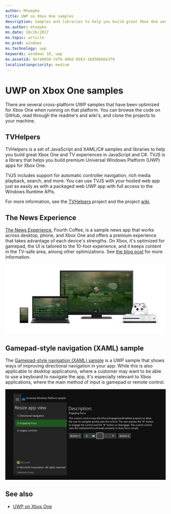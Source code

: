 ```yaml
---
author: Mtoepke
title: UWP on Xbox One samples
description: Samples and libraries to help you build great Xbox One and TV experiences.
ms.author: mtoepke
ms.date: 10/26/2017
ms.topic: article
ms.prod: windows
ms.technology: uwp
keywords: windows 10, uwp
ms.assetid: 9ef40050-7df6-49bd-8563-1bd58bb6e3f0
localizationpriority: medium
---
```


# UWP on Xbox One samples

There are several cross-platform UWP samples that have been optimized for Xbox One when running on that platform. You can browse the code on GitHub, read through the readme's and wiki's, and clone the projects to your machine.

## TVHelpers

TVHelpers is a set of JavaScript and XAML/C# samples and libraries to help you build great Xbox One and TV experiences in JavaScript and C#. TVJS is a library that helps you build premium Universal Windows Platform (UWP) apps for Xbox One.

TVJS includes support for automatic controller navigation, rich media playback, search, and more. You can use TVJS with your hosted web app just as easily as with a packaged web UWP app with full access to the Windows Runtime APIs.

For more information, see the [TVHelpers](https://github.com/Microsoft/TVHelpers) project and the project [wiki](https://github.com/Microsoft/TVHelpers/wiki).

## The News Experience

[The News Experience](https://github.com/Microsoft/uwp-experiences/tree/news/apps/News), Fourth Coffee, is a sample news app that works across desktop, phone, and Xbox One and offers a premium experience that takes advantage of each device's strengths. On Xbox, it's optimized for gamepad, the UI is tailored to the 10-foot experience, and it keeps content in the TV-safe area, among other optimizations. See [the blog post](https://blogs.windows.com/buildingapps/2016/09/09/tailoring-your-app-for-xbox-and-the-tv-app-dev-on-xbox-series/) for more information.

![The News Experience](images/samples-1.png)

## Gamepad-style navigation (XAML) sample

The [Gamepad-style navigation (XAML) sample](https://github.com/Microsoft/Windows-universal-samples/tree/master/Samples/XamlGamepadNavigation) is a UWP sample that shows ways of improving directional navigation in your app. While this is also applicable to desktop applications, where a customer may want to be able to use a keyboard to navigate the app, it's especially relevant to Xbox applications, where the main method of input is gamepad or remote control.

![Universal Windows Platform sample: Resize app view](images/samples-2.png)

## See also

- [UWP on Xbox One](index.md)

